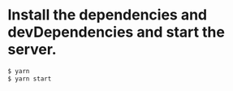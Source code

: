 # Install the dependencies and devDependencies and start the server.

```sh $ cd dillinger
$ yarn 
$ yarn start
```

